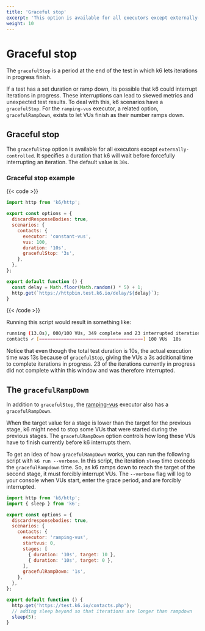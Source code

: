 ```yaml
---
title: 'Graceful stop'
excerpt: 'This option is available for all executors except externally-controlled and allows the user to specify a duration to wait before forcefully interrupting them.'
weight: 10
---
```


# Graceful stop

The `gracefulStop` is a period at the end of the test in which k6 lets iterations in progress finish.

If a test has a set duration or ramp down, its possible that k6 could interrupt iterations in progress.
These interruptions can lead to skewed metrics and unexpected test results.
To deal with this, k6 scenarios have a `gracefulStop`.
For the `ramping-vus` executor, a related option, `gracefulRampDown`, exists to let VUs finish as their number ramps down.

## Graceful stop

The `gracefulStop` option is available for all executors except `externally-controlled`.
It specifies a duration that k6 will wait before forcefully interrupting an iteration.
The default value is `30s`.

### Graceful stop example

{{< code >}}

```javascript
import http from 'k6/http';

export const options = {
  discardResponseBodies: true,
  scenarios: {
    contacts: {
      executor: 'constant-vus',
      vus: 100,
      duration: '10s',
      gracefulStop: '3s',
    },
  },
};

export default function () {
  const delay = Math.floor(Math.random() * 5) + 1;
  http.get(`https://httpbin.test.k6.io/delay/${delay}`);
}
```

{{< /code >}}

Running this script would result in something like:

```bash
running (13.0s), 000/100 VUs, 349 complete and 23 interrupted iterations
contacts ✓ [======================================] 100 VUs  10s
```

Notice that even though the total test duration is 10s, the actual execution time was 13s
because of `gracefulStop`, giving the VUs a 3s additional time to complete iterations in progress. 23
of the iterations currently in progress did not complete within this window and was therefore interrupted.

## The `gracefulRampDown`

In addition to `gracefulStop`, the [ramping-vus](https://grafana.com/docs/k6/<K6_VERSION>/using-k6/scenarios/executors/ramping-vus) executor also has a `gracefulRampDown`.

When the target value for a stage is lower than the target for the previous stage, k6 might need to stop some VUs that were started during the previous stages.
The `gracefulRampDown` option controls how long these VUs have to finish currently before k6 interrupts them.

To get an idea of how `gracefulRampDown` works, you can run the following script with
`k6 run --verbose`.
In this script, the iteration `sleep` time exceeds the `gracefulRampdown` time.
So, as k6 ramps down to reach the target of the second stage, it must forcibly interrupt VUs.
The `--verbose` flag will log to your console when VUs start, enter the grace period, and are forcibly interrupted.

```javascript
import http from 'k6/http';
import { sleep } from 'k6';

export const options = {
  discardresponsebodies: true,
  scenarios: {
    contacts: {
      executor: 'ramping-vus',
      startvus: 0,
      stages: [
        { duration: '10s', target: 10 },
        { duration: '10s', target: 0 },
      ],
      gracefulRampDown: '1s',
    },
  },
};

export default function () {
  http.get('https://test.k6.io/contacts.php');
  // adding sleep beyond so that iterations are longer than rampdown
  sleep(5);
}
```
